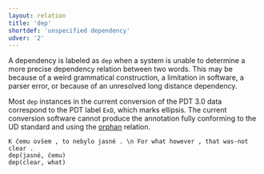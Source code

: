 ```yaml
---
layout: relation
title: 'dep'
shortdef: 'unspecified dependency'
udver: '2'
---
```


A dependency is labeled as `dep` when a system is unable to
determine a more precise dependency relation between two words.  This
may be because of a weird grammatical construction, a limitation in
software, a parser error, or
because of an unresolved long distance dependency.

Most `dep` instances in the current conversion of the PDT 3.0 data
correspond to the PDT label `ExD`, which marks ellipsis.
The current conversion software cannot produce the annotation fully conforming
to the UD standard and using the [orphan]() relation.

~~~ sdparse
K čemu ovšem , to nebylo jasné . \n For what however , that was-not clear .
dep(jasné, čemu)
dep(clear, what)
~~~
<!-- Interlanguage links updated Po lis 14 15:35:20 CET 2022 -->
